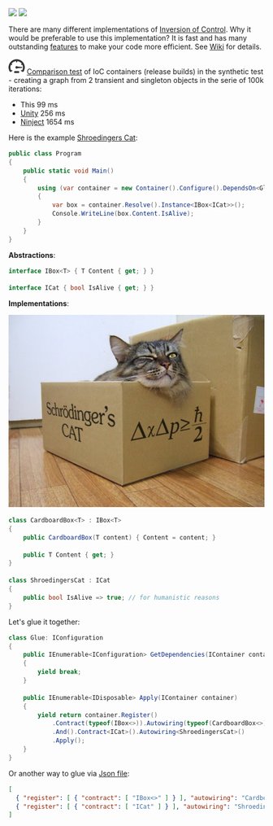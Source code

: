 [<img src="http://tcavs2015.cloudapp.net/app/rest/builds/buildType:(id:DevTeam_IoC_Build)/statusIcon"/>](http://tcavs2015.cloudapp.net/viewType.html?buildTypeId=DevTeam_IoC_Build) [<img src="https://www.nuget.org/Content/Logos/nugetlogo.png" height="18">](https://github.com/DevTeam/IoC/wiki/NuGet-packages)

There are many different implementations of [Inversion of Control](https://github.com/DevTeam/IoC/wiki/Inversion-of-Control). Why it would be preferable to use this implementation? It is fast and has many outstanding [features](https://github.com/DevTeam/IoC/wiki/Features) to make your code more efficient. See [Wiki](https://github.com/DevTeam/IoC/wiki) for details.

![Comparison test](https://github.com/DevTeam/IoC/blob/master/Docs/Images/speed.png) [Comparison test](https://github.com/DevTeam/IoC/tree/master/DevTeam.IoC.Tests/ComparisonTests.cs) of IoC containers (release builds) in the synthetic test - creating a graph from 2 transient and singleton objects in the serie of 100k iterations:

- This    99 ms
- [Unity](https://www.nuget.org/packages/Unity/)    256 ms
- [Ninject](https://www.nuget.org/packages/Ninject/)    1654 ms

Here is the example [Shroedingers Cat](https://github.com/DevTeam/IoC/tree/master/Samples/ShroedingersCat):

```csharp
public class Program
{
    public static void Main()
    {
        using (var container = new Container().Configure().DependsOn<Glue>().ToSelf())
        {
            var box = container.Resolve().Instance<IBox<ICat>>();
            Console.WriteLine(box.Content.IsAlive);
        }
    }
}
```

**Abstractions**:
```csharp
interface IBox<T> { T Content { get; } }

interface ICat { bool IsAlive { get; } }
```

**Implementations**:

![Cat](https://github.com/DevTeam/IoC/blob/master/Docs/Images/cat.jpg)

```csharp
class CardboardBox<T> : IBox<T>
{
    public CardboardBox(T content) { Content = content; }

    public T Content { get; }
}

class ShroedingersCat : ICat
{
    public bool IsAlive => true; // for humanistic reasons
}
```

Let's glue it together:
```csharp
class Glue: IConfiguration
{
    public IEnumerable<IConfiguration> GetDependencies(IContainer container)
    {
        yield break;
    }

    public IEnumerable<IDisposable> Apply(IContainer container)
    {
        yield return container.Register()
            .Contract(typeof(IBox<>)).Autowiring(typeof(CardboardBox<>))
            .And().Contract<ICat>().Autowiring<ShroedingersCat>()
            .Apply();
    }
}
```

Or another way to glue via [Json file](https://github.com/DevTeam/IoC/blob/master/Samples/ShroedingersCat/ConsoleApp/configuration.json):
```json
[
  { "register": [ { "contract": [ "IBox<>" ] } ], "autowiring": "CardboardBox<>" },
  { "register": [ { "contract": [ "ICat" ] } ], "autowiring": "ShroedingersCat" }
]
```
